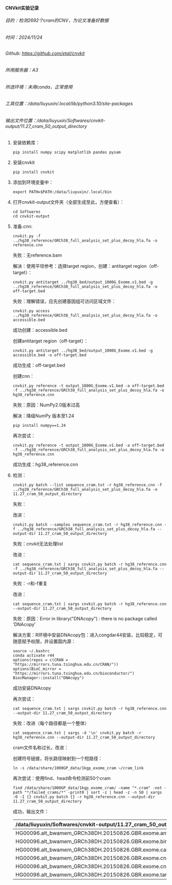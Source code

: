 #### CNVkit实验记录

###### 目的：检测2692个cram的CNV，为论文准备好数据

###### 时间：2024/11/24

###### Github: https://github.com/etal/cnvkit

###### 所用服务器：A3

###### 所选环境：未用conda，正常使用

###### 工具位置：/data/liuyuxin/.local/lib/python3.10/site-packages

###### 输出文件位置：/data/liuyuxin/Softwares/cnvkit-output/11.27_cram_50_output_directory

1. 安装依赖库：

   ```markup
   pip install numpy scipy matplotlib pandas pysam
   ```

2. 安装cnvkit

   ```markup
   pip install cnvkit
   ```

3. 添加到环境变量中：

   ```markup
   export PATH=$PATH:/data/liuyuxin/.local/bin
   ```

4. 打开cnvkit-output文件夹（全部生成至此，方便查看）：

   ```markup
   cd Softwares
   cd cnvkit-output
   ```

5. 准备.cnn:

   ```markup
   cnvkit.py -f ../hg38_reference/GRCh38_full_analysis_set_plus_decoy_hla.fa -o reference.cnn
   ```

   失败：无reference.bam

   解决：使用平坦参考：选择target region，创建：antitarget region（off-target）：

   ```markup
   cnvkit.py antitarget ../hg38_bed/output_1000G_Exome.v1.bed -g ../hg38_reference/GRCh38_full_analysis_set_plus_decoy_hla.fa -o off-target.bed
   ```

   失败：理解错误，应先创建基因组可访问区域文件：

   ```markup
   cnvkit.py access ../hg38_reference/GRCh38_full_analysis_set_plus_decoy_hla.fa -o accessible.bed
   ```

   成功创建：accessible.bed

   创建antitarget region（off-target）：

   ```markup
   cnvkit.py antitarget ../hg38_bed/output_1000G_Exome.v1.bed -g accessible.bed -o off-target.bed
   ```

   成功生成：off-target.bed

   创建cnn：

   ```markup
   cnvkit.py reference -t output_1000G_Exome.v1.bed -a off-target.bed -f ../hg38_reference/GRCh38_full_analysis_set_plus_decoy_hla.fa -o hg38_reference.cnn
   ```

   失败：原因：NumPy2.0版本过高

   解决：降级NumPy 版本至1.24

   ```markup
   pip install numpy==1.24
   ```

   再次尝试：

   ```markup
   cnvkit.py reference -t output_1000G_Exome.v1.bed -a off-target.bed -f ../hg38_reference/GRCh38_full_analysis_set_plus_decoy_hla.fa -o hg38_reference.cnn
   ```

   成功生成：hg38_reference.cnn

6. 检测：

   ```markup
   cnvkit.py batch --list sequence_cram.txt -r hg38_reference.cnn -f ../hg38_reference/GRCh38_full_analysis_set_plus_decoy_hla.fa -o 11.27_cram_50_output_directory
   ```

   失败：

   改进：

   ```markup
   cnvkit.py batch --samples sequence_cram.txt -r hg38_reference.cnn -f ../hg38_reference/GRCh38_full_analysis_set_plus_decoy_hla.fa --output-dir 11.27_cram_50_output_directory
   ```

   失败：cnvkit无法处理list

   改进：

   ```markup
   cat sequence_cram.txt | xargs cnvkit.py batch -r hg38_reference.cnn -f ../hg38_reference/GRCh38_full_analysis_set_plus_decoy_hla.fa --output-dir 11.27_cram_50_output_directory
   ```

   失败：-r和-f重复

   改进：

   ```markup
   cat sequence_cram.txt | xargs cnvkit.py batch -r hg38_reference.cnn --output-dir 11.27_cram_50_output_directory
   ```

   失败：原因：Error in library("DNAcopy") : there is no package called ‘DNAcopy’

   解决方案：R环境中安装DNAcopy包：进入congdar44安装，比较稳定，可随意赋予权限，并设置国内源：

   ```markup
   source ~/.bashrc
   conda activate r44
   options(repos = c(CRAN = "https://mirrors.tuna.tsinghua.edu.cn/CRAN/"))
   options(BioC_mirror = "https://mirrors.tuna.tsinghua.edu.cn/bioconductor/")
   BiocManager::install("DNAcopy")
   ```

   成功安装DNAcopy

   再次尝试：

   ```markup
   cat sequence_cram.txt | xargs cnvkit.py batch -r hg38_reference.cnn --output-dir 11.27_cram_50_output_directory
   ```

   失败：改进（每个路径都是一个整体）

   ```markup
   cat sequence_cram.txt | xargs -d '\n' cnvkit.py batch -r hg38_reference.cnn --output-dir 11.27_cram_50_output_directory
   ```

   cram文件名称过长，改进：

   创建符号链接，将长路径映射到一个短路径：

   ```markup
   ln -s /data/share/1000GP_data/1kgp_exome_cram ~/cram_link
   ```

   再次尝试：使用find、head命令检测前50个cram

   ```markup
   find /data/share/1000GP_data/1kgp_exome_cram/ -name "*.cram" -not -path "*/failed_crams/*" -print0 | sort -z | head -z -n 50 | xargs -0 -I {} cnvkit.py batch {} -r hg38_reference.cnn --output-dir 11.27_cram_50_output_directory
   ```

   成功，输出文件：

   | /data/liuyuxin/Softwares/cnvkit-output/11.27_cram_50_output_directory |
   | :-------------------------------------------------------------------- |
   | HG00096.alt_bwamem_GRCh38DH.20150826.GBR.exome.antitargetcoverage.cnn |
   | HG00096.alt_bwamem_GRCh38DH.20150826.GBR.exome.bintest.cns            |
   | HG00096.alt_bwamem_GRCh38DH.20150826.GBR.exome.call.cns               |
   | HG00096.alt_bwamem_GRCh38DH.20150826.GBR.exome.cnr                    |
   | HG00096.alt_bwamem_GRCh38DH.20150826.GBR.exome.cns                    |
   | HG00096.alt_bwamem_GRCh38DH.20150826.GBR.exome.targetcoverage.cnn     |

